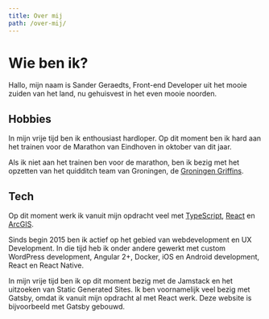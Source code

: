 ```yaml
---
title: Over mij
path: /over-mij/
---
```


# Wie ben ik?

Hallo, mijn naam is Sander Geraedts, Front-end Developer uit het mooie zuiden van het land, nu gehuisvest in het even mooie noorden.

## Hobbies

In mijn vrije tijd ben ik enthousiast hardloper. Op dit moment ben ik hard aan het trainen voor de Marathon van Eindhoven in oktober van dit jaar.

Als ik niet aan het trainen ben voor de marathon, ben ik bezig met het opzetten van het quidditch team van Groningen, de [Groningen Griffins](https://www.facebook.com/GroningenGriffins/).

## Tech

Op dit moment werk ik vanuit mijn opdracht veel met [TypeScript](https://www.typescriptlang.org/), [React](https://reactjs.org/) en [ArcGIS](https://www.arcgis.com/index.html).

Sinds begin 2015 ben ik actief op het gebied van webdevelopment en UX Development. In die tijd heb ik onder andere gewerkt met custom WordPress development, Angular 2+, Docker, iOS en Android development, React en React Native.

In mijn vrije tijd ben ik op dit moment bezig met de Jamstack en het uitzoeken van Static Generated Sites. Ik ben voornamelijk veel bezig met Gatsby, omdat ik vanuit mijn opdracht al met React werk. Deze website is bijvoorbeeld met Gatsby gebouwd.
